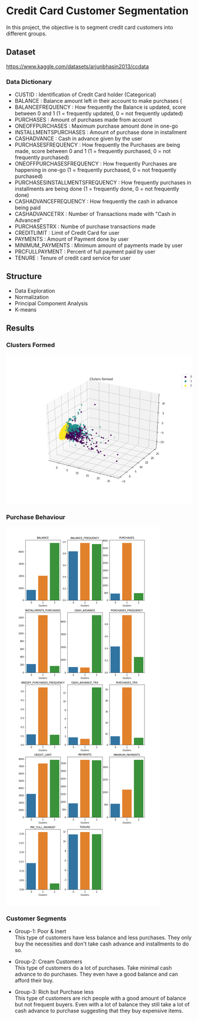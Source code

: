 # Credit Card Customer Segmentation

In this project, the objective is to segment credit card customers into different groups.

## Dataset
https://www.kaggle.com/datasets/arjunbhasin2013/ccdata

###  Data Dictionary
* CUSTID : Identification of Credit Card holder (Categorical)
* BALANCE : Balance amount left in their account to make purchases (
* BALANCEFREQUENCY : How frequently the Balance is updated, score between 0 and 1 (1 = frequently updated, 0 = not frequently updated)
* PURCHASES : Amount of purchases made from account
* ONEOFFPURCHASES : Maximum purchase amount done in one-go
* INSTALLMENTSPURCHASES : Amount of purchase done in installment
* CASHADVANCE : Cash in advance given by the user
* PURCHASESFREQUENCY : How frequently the Purchases are being made, score between 0 and 1 (1 = frequently purchased, 0 = not frequently purchased)
* ONEOFFPURCHASESFREQUENCY : How frequently Purchases are happening in one-go (1 = frequently purchased, 0 = not frequently purchased)
* PURCHASESINSTALLMENTSFREQUENCY : How frequently purchases in installments are being done (1 = frequently done, 0 = not frequently done)
* CASHADVANCEFREQUENCY : How frequently the cash in advance being paid
* CASHADVANCETRX : Number of Transactions made with "Cash in Advanced"
* PURCHASESTRX : Numbe of purchase transactions made
* CREDITLIMIT : Limit of Credit Card for user
* PAYMENTS : Amount of Payment done by user
* MINIMUM_PAYMENTS : Minimum amount of payments made by user
* PRCFULLPAYMENT : Percent of full payment paid by user
* TENURE : Tenure of credit card service for user

## Structure
* Data Exploration
* Normalization
* Principal Component Analysis 
* K-means

## Results

### Clusters Formed
![Clusters](clusters.png)

### Purchase Behaviour
![Purchase Behaviour](PurchaseBehaviour.png)

### Customer Segments

* Group-1: Poor & Inert  
  This type of customers have less balance and less purchases. They only buy the necessities and don't take cash advance and installments to do so.

* Group-2: Cream Customers  
  This type of customers do a lot of purchases. Take minimal cash advance to do purchases. They even have a good balance and can afford their buy.
  
* Group-3: Rich but Purchase less  
This type of customers are rich people with a good amount of balance but not frequent buyers. Even with a lot of balance they still take a lot of cash advance to purchase suggesting that they buy expensive items.



